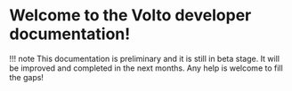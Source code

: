 # Welcome to the Volto developer documentation!


!!! note
    This documentation is preliminary and it is still in beta stage. It will be
    improved and completed in the next months. Any help is welcome to fill the
    gaps!
